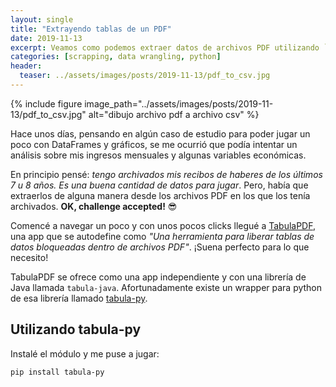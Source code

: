 ```yaml
---
layout: single
title: "Extrayendo tablas de un PDF"
date: 2019-11-13
excerpt: Veamos como podemos extraer datos de archivos PDF utilizando `tabula-py`.
categories: [scrapping, data wrangling, python]
header:
  teaser: ../assets/images/posts/2019-11-13/pdf_to_csv.jpg
---
```


{% include figure image_path="../assets/images/posts/2019-11-13/pdf_to_csv.jpg" alt="dibujo archivo pdf a archivo csv" %}

Hace unos días, pensando en algún caso de estudio para poder jugar un poco con DataFrames y gráficos, se me ocurrió que podía intentar un análisis sobre mis ingresos mensuales y algunas variables económicas.

En principio pensé: _tengo archivados mis recibos de haberes de los últimos 7 u 8 años. Es una buena cantidad de datos para jugar_. Pero, había que extraerlos de alguna manera desde los archivos PDF en los que los tenía archivados. **OK, challenge accepted!** 😎

Comencé a navegar un poco y con unos pocos clicks llegué a [TabulaPDF](https://tabula.technology/), una app que se autodefine como _"Una herramienta para liberar tablas de datos bloqueadas dentro de archivos PDF"_. ¡Suena perfecto para lo que necesito!

TabulaPDF se ofrece como una app independiente y con una librería de Java llamada `tabula-java`. Afortunadamente existe un wrapper para python de esa librería llamado [tabula-py](https://github.com/chezou/tabula-py).

## Utilizando tabula-py

Instalé el módulo y me puse a jugar:

`pip install tabula-py`
